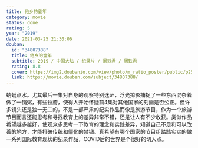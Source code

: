 ```yaml
---
title: 他乡的童年
category: movie
status: done
rating: 5
year: "2019"
date: 2021-03-25 21:30:06
douban:
  id: "34807388"
  title: 他乡的童年
  subtitle: 2019 / 中国大陆 / 纪录片 / 周轶君 / 周轶君
  rating: 8.8
  cover: https://img2.doubanio.com/view/photo/m_ratio_poster/public/p2566991162.jpg
  link: https://movie.douban.com/subject/34807388/
---
```


蜻蜓点水。尤其最后一集对自身的观察特别迷茫，浮光掠影捕捉了一些东西混杂着做了一锅粥，有些拉胯，使得人开始怀疑前4集对其他国家的刻画是否公正。但许多镜头还是独一无二的，不是一部严肃的纪实作品而像是旅游节目，作为一个旅游节目而言还能思考和寻找教育上的差异非常不错，还是让人有不少收获。类似作品希望越多越好，使观众多思考一下教育的理念和实践差异，知道自己不足和可以改善的地方，才能打破传统和僵化的禁锢。真希望有哪个国家的节目组踏踏实实的做一系列国际教育现状的纪录作品，COVID后的世界是个很好的切入点。
